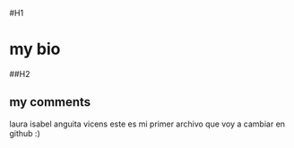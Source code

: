 #H1 
# my bio

##H2 
## my comments

laura isabel anguita vicens
este es mi primer archivo que voy a cambiar en github :) 
